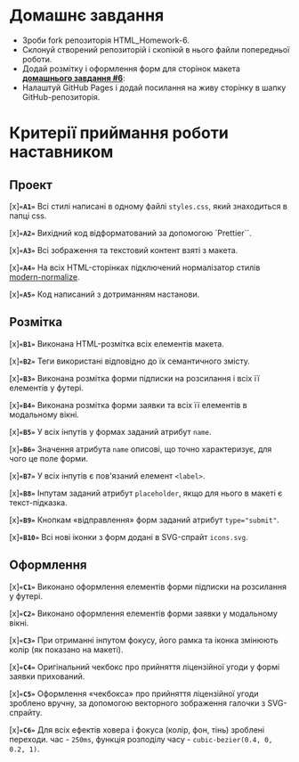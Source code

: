 # Домашнє завдання

- Зроби fork репозиторія HTML_Homework-6.
- Склонуй створений репозиторій і скопіюй в нього файли попередньої роботи.
- Додай розмітку і оформлення форм для сторінок макета **[домашнього завдання #6](https://www.figma.com/file/1ehrLBauvVFu4mVhxsHzyZ/Web-Studio-(Version-2.1)?node-id=1%3A4613)**:
- Налаштуй GitHub Pages і додай посилання на живу сторінку в шапку GitHub-репозиторія.

# Критерії приймання роботи наставником

## Проект

[x]**`«A1»`** Всі стилі написані в одному файлі `styles.css`, який знаходиться в папці css.

[x]**`«A2»`** Вихідний код відформатований за допомогою `Prettier``.

[x]**`«A3»`** Всі зображення та текстовий контент взяті з макета.

[x]**`«A4»`** На всіх HTML-сторінках підключений нормалізатор стилів [modern-normalize](https://github.com/sindresorhus/modern-normalize).

[x]**`«A5»`** Код написаний з дотриманням настанови.

## Розмітка

[x]**`«B1»`** Виконана HTML-розмітка всіх елементів макета.

[x]**`«B2»`** Теги використані відповідно до їх семантичного змісту.

[x]**`«B3»`** Виконана розмітка форми підписки на розсилання і всіх її елементів у футері.

[x]**`«B4»`** Виконана розмітка форми заявки та всіх її елементів в модальному вікні.

[x]**`«B5»`** У всіх інпутів у формах заданий атрибут `name`.

[x]**`«B6»`** Значення атрибута `name` описові, що точно характеризує, для чого це поле форми.

[x]**`«B7»`** У всіх інпутів є пов'язаний елемент `<label>`.

[x]**`«B8»`** Інпутам заданий атрибут `placeholder`, якщо для нього в макеті є текст-підказка.

[x]**`«B9»`** Кнопкам «відправлення» форм заданий атрибут `type="submit"`.

[x]**`«B10»`** Всі нові іконки з форм додані в SVG-спрайт `icons.svg`.

## Оформлення

[x]**`«C1»`** Виконано оформлення елементів форми підписки на розсилання у футері.

[x]**`«C2»`** Виконано оформлення елементів форми заявки у модальному вікні.

[x]**`«C3»`** При отриманні інпутом фокусу, його рамка та іконка змінюють колір (як показано на макеті).

[x]**`«C4»`** Оригінальний чекбокс про прийняття ліцензійної угоди у формі заявки прихований.

[x]**`«C5»`** Оформлення «чекбокса» про прийняття ліцензійної угоди зроблено вручну, за допомогою векторного зображення галочки з SVG-спрайту.

[x]**`«C6»`** Для всіх ефектів ховера і фокуса (колір, фон, тінь) зроблені переходи. час - `250ms`, функція розподілу часу - `cubic-bezier(0.4, 0, 0.2, 1)`.
